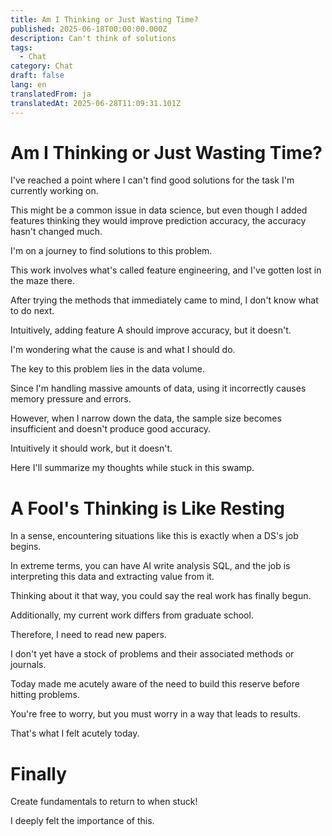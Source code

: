 ```yaml
---
title: Am I Thinking or Just Wasting Time?
published: 2025-06-18T00:00:00.000Z
description: Can't think of solutions
tags:
  - Chat
category: Chat
draft: false
lang: en
translatedFrom: ja
translatedAt: 2025-06-28T11:09:31.101Z
---
```


# Am I Thinking or Just Wasting Time?

I've reached a point where I can't find good solutions for the task I'm currently working on.

This might be a common issue in data science, but even though I added features thinking they would improve prediction accuracy, the accuracy hasn't changed much.

I'm on a journey to find solutions to this problem.

This work involves what's called feature engineering, and I've gotten lost in the maze there.

After trying the methods that immediately came to mind, I don't know what to do next.

Intuitively, adding feature A should improve accuracy, but it doesn't.

I'm wondering what the cause is and what I should do.

The key to this problem lies in the data volume.

Since I'm handling massive amounts of data, using it incorrectly causes memory pressure and errors.

However, when I narrow down the data, the sample size becomes insufficient and doesn't produce good accuracy.

Intuitively it should work, but it doesn't.

Here I'll summarize my thoughts while stuck in this swamp.

# A Fool's Thinking is Like Resting

In a sense, encountering situations like this is exactly when a DS's job begins.

In extreme terms, you can have AI write analysis SQL, and the job is interpreting this data and extracting value from it.

Thinking about it that way, you could say the real work has finally begun.

Additionally, my current work differs from graduate school.

Therefore, I need to read new papers.

I don't yet have a stock of problems and their associated methods or journals.

Today made me acutely aware of the need to build this reserve before hitting problems.

You're free to worry, but you must worry in a way that leads to results.

That's what I felt acutely today.

# Finally

Create fundamentals to return to when stuck!

I deeply felt the importance of this.
